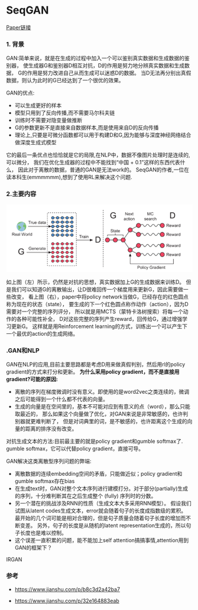 # SeqGAN

[Paper链接](https://arxiv.org/pdf/1609.05473.pdf)

### 1. 背景

GAN:简单来说，就是在生成的过程中加入一个可以鉴别真实数据和生成数据的鉴别器，
使生成器G和鉴别器D相互对抗，D的作用是努力地分辨真实数据和生成数据，
G的作用是努力改进自己从而生成可以迷惑D的数据。
当D无法再分别出真假数据，则认为此时的G已经达到了一个很优的效果。

GAN的优点:
- 可以生成更好的样本
- 模型只用到了反向传播,而不需要马尔科夫链
- 训练时不需要对隐变量做推断
- G的参数更新不是直接来自数据样本,而是使用来自D的反向传播
- 理论上,只要是可微分函数都可以用于构建D和G,因为能够与深度神经网络结合做深度生成式模型

它的最后一条优点也恰恰就是它的局限,在NLP中，数据不像图片处理时是连续的,可以微分，
我们在优化生成器的过程中不能找到“中国 + 0.1”这样的东西代表什么，
因此对于离散的数据，普通的GAN是无法work的。
SeqGAN的作者,一位在读本科生(emmmmmm),想到了使用RL来解决这个问题.


### 2.主要内容
![avatar](img/SeqGAN.png)

如上图（左）所示，仍然是对抗的思想，真实数据加上G的生成数据来训练D。
但是我们可以知道G的离散输出，让D很难回传一个梯度用来更新G，因此需要做一些改变，
看上图（右），paper中将policy network当做G，已经存在的红色圆点称为现在的状态（state），
要生成的下一个红色圆点称作动作（action），因为D需要对一个完整的序列评分，
所以就是用MCTS（蒙特卡洛树搜索）将每一个动作的各种可能性补全，
D对这些完整的序列产生reward，回传给G，通过增强学习更新G。
这样就是用Reinforcement learning的方式，训练出一个可以产生下一个最优的action的生成网络。



### .GAN和NLP
GAN在NLP的应用,目前主要思路都是考虑D用来做真假判别，然后用rl的policy  gradient的方式来打分和更新。
<b>为什么采用policy gradient，而不是直接用gradient?可能的原因:</b>
- 离散的序列在梯度微调时没有意义。即使用的是word2vec之类连续的，微调之后可能得到一个什么都不代表的向量。
- 生成的向量是在空间里的，基本不可能对应到有意义的点（word），那么只能取最近的，
那么如果这个向量做了优化，对GAN来说是非常敏感的，也许判别器就更难判断了，
但是对词典里的词，是不敏感的，也许距离这个生成的向量的距离的排序没有改变。

对抗生成文本的方法:目前最主要的就是policy gradient和gumble softmax了.
gumble softmax，它可以代替policy gradient，直接可导。

GAN解决这类离散型序列问题的弊端:
- 离散数据的连续embedding空间的矛盾，只能做近似；policy gradient和gumble softmax存在bias
- 在生成text时，GAN对整个文本序列进行建模打分。对于部分(partially)生成的序列，十分难判断其在之后生成整个 (fully) 序列时的分数。
- 另一个潜在的挑战涉及RNN的性质（生成文本大多采用RNN模型）。
假设我们试图从latent codes生成文本，error就会随着句子的长度成指数级的累积。
最开始的几个词可能是相对合理的，但是句子质量会随着句子长度的增加而不断变差。
另外，句子的长度是从随机的latent representation生成的，所以句子长度也是难以控制。
- 这个误差一直积累的问题，能不能加上self attention搞搞事情,attention用到GAN的框架下？

IRGAN

### 参考
* https://www.jianshu.com/p/b8c3d2a42ba7

* https://www.jianshu.com/p/32e164883eab
